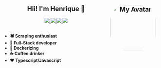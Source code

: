 <h2 align="center">
 Hii! I'm Henrique 👋
 <a href="https://github.com/pedrohdev/">
  <img align="right" alt="My Avatar" height="150" style="border-radius:50px;" src="https://avatars.githubusercontent.com/u/64736691?v=4"/>
 </a>
</h2>

<div align="center">
 <a href="https://t.me/pedrohenriquedev">
  <img src="https://img.shields.io/badge/Telegram-0D6BDB?style=for-the-badge&logo=telegram&logoColor=white" target="_blank">
 </a>

 <a href="https://pedrohdev.tech">
  <img src="https://img.shields.io/badge/Website-FF5244?style=for-the-badge&logo=website&logoColor=white">
 </a>

 <a href="https://www.linkedin.com/in/pedro-henrique-089539219/">
  <img src="https://img.shields.io/badge/-LinkedIn-%230077B5?style=for-the-badge&logo=linkedin&logoColor=white">
 </a> 

  <a href="mailto:contact@pedrohdev.tech">
   <img src="https://img.shields.io/badge/-Email-%23333?style=for-the-badge&logo=gmail&logoColor=white">
  </a>
</div>

<br/>

- **🕷 Scraping enthusiast**
- **🔭 Full-Stack developer**
- **🐳 Dockerizing**
- **☕ Coffee drinker**
- **❤ Typescript/Javascript**
